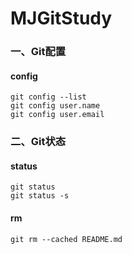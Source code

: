 # MJGitStudy

### 一、Git配置

#### config

````shell
git config --list
git config user.name
git config user.email
````

### 二、Git状态

#### status

````
git status
git status -s
````

####  rm

````shell
git rm --cached README.md
````

